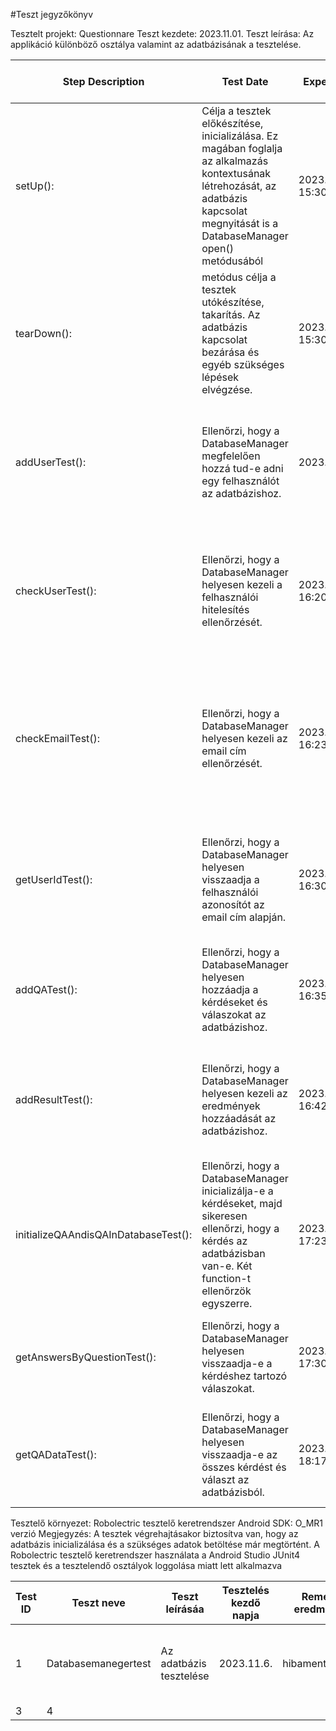 #Teszt jegyzőkönyv

Tesztelt projekt: Questionnare
Teszt kezdete: 2023.11.01.
Teszt leírása: Az applikáció különböző osztálya valamint az adatbázisának a tesztelése.


| Step Description | Test Date	| Expected Result | 	Actual Results | PASS/FAIL	| Additional Notes/Who did it |
| ---------------- | ---------  | --------------- | ---------------- | ---------- | --------------------------- |
| setUp(): |Célja a tesztek előkészítése, inicializálása. Ez magában foglalja az alkalmazás kontextusának létrehozását, az adatbázis kapcsolat megnyitását is a DatabaseManager open() metódusából | 	2023.11.29. 15:30	| setUp() metódus sikeres végrehajtása és az adatbázis kapcsolat megnyitása Megkaptam az „Expected Result”-ot	| PASS	| Papp Gréta |
| tearDown(): | metódus célja a tesztek utókészítése, takarítás. Az adatbázis kapcsolat bezárása és egyéb szükséges lépések elvégzése.	| 2023.11.29. 15:30 |	tearDown() metódus sikeres végrehajtása. Az adatbázis kapcsolat lezárása.	Megkaptam az „Expected Result”-ot	| PASS	| Papp Gréta |
| addUserTest(): | Ellenőrzi, hogy a DatabaseManager megfelelően hozzá tud-e adni egy felhasználót az adatbázishoz.	| 2023.11.29.16:17	| checkUser metódus visszaadja, hogy a felhasználó hozzá lett adva  Megkaptam az „Expected Result”-ot	| PASS	| Papp Gréta |
| checkUserTest(): | Ellenőrzi, hogy a DatabaseManager helyesen kezeli a felhasználói hitelesítés ellenőrzését.	 | 2023.11.29. 16:20	| checkUser metódus visszaadja, hogy a felhasználó hozzá lett adva	Megkaptam az „Expected Result”-ot | PASS	| Papp Gréta |
| checkEmailTest(): |Ellenőrzi, hogy a DatabaseManager helyesen kezeli az email cím ellenőrzését.	| 2023.11.29. 16:23	| a checkEmail metódus visszaadja, hogy az email cím még nem létezik, majd a hozzáadás után igaz értékkel tér vissza.	Megkaptam az „Expected Result”-ot	| PASS	| Papp Gréta |
| getUserIdTest(): | Ellenőrzi, hogy a DatabaseManager helyesen visszaadja a felhasználói azonosítót az email cím alapján.	| 2023.11.29. 16:30 |	a getUserId metódus a helyes felhasználói azonosítót adja vissza. Megkaptam az „Expected Result”-ot |	PASS |	Papp Gréta |
| addQATest():| Ellenőrzi, hogy a DatabaseManager helyesen hozzáadja a kérdéseket és válaszokat az adatbázishoz.	| 2023.11.29. 16:35 |	metódus visszaadja, hogy a kérdés hozzá lett adva	 Megkaptam az „Expected Result”-ot	| PASS	| Papp Gréta |
| addResultTest(): | Ellenőrzi, hogy a DatabaseManager helyesen kezeli az eredmények hozzáadását az adatbázishoz. |	2023.11.29. 16:42	| az eredmények helyesen visszakerülnek az adatbázisba.	Megkaptam az „Expected Result”-ot	| PASS	| Papp Gréta |
| initializeQAAndisQAInDatabaseTest(): | Ellenőrzi, hogy a DatabaseManager inicializálja-e a kérdéseket, majd sikeresen ellenőrzi, hogy a kérdés az adatbázisban van-e. Két function-t ellenőrzök egyszerre.	| 2023.11.29. 17:23	| a kérdés az adatbázisban található	Megkaptam az „Expected Result”-ot	| PASS	| Papp Gréta |
| getAnswersByQuestionTest(): | Ellenőrzi, hogy a DatabaseManager helyesen visszaadja-e a kérdéshez tartozó válaszokat.	| 2023.11.29. 17:30	| a visszaadott válasz megegyezik a várt válasszal.	Megkaptam az „Expected Result”-ot	| PASS	| Papp Gréta |
| getQADataTest(): | Ellenőrzi, hogy a DatabaseManager helyesen visszaadja-e az összes kérdést és választ az adatbázisból.	| 2023.11.29. 18:17	| a visszaadott adatok megegyeznek a várt adatokkal. Megkaptam az „Expected Result”-ot	| PASS	| Papp Gréta |

Tesztelő környezet: Robolectric tesztelő keretrendszer
Android SDK: O_MR1 verzió
Megjegyzés: A tesztek végrehajtásakor biztosítva van, hogy az adatbázis inicializálása és a szükséges adatok betöltése már megtörtént. A Robolectric tesztelő keretrendszer használata a Android Studio JUnit4 tesztek és a tesztelendő osztályok loggolása miatt lett alkalmazva

| Test ID  | Teszt neve |Teszt leírásáa | Tesztelés kezdő napja | Remélt eredmény | Végső Eredmény | Jegyzet |
| ------ | ------ | ---------| ---------- | ------------ | ----------- | --------------|
| 1      | Databasemanegertest | Az adatbázis tesztelése | 2023.11.6. | hibamentesség | Felsimeri az új felhasználókat | A teszt az admin felhasználót kezeli másképp csak. | 
| 3      | 4   |
